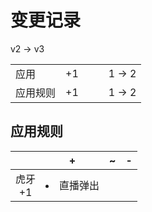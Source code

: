 # 变更记录

v2 -> v3

||||||
|-|:-:|:-:|:-:|:-:|
|应用|+1|||1 -> 2|
|应用规则|+1|||1 -> 2|

## 应用规则

||+|~|-|
|:-:|-|-|-|
|虎牙<br>+1|<li>直播弹出|||
